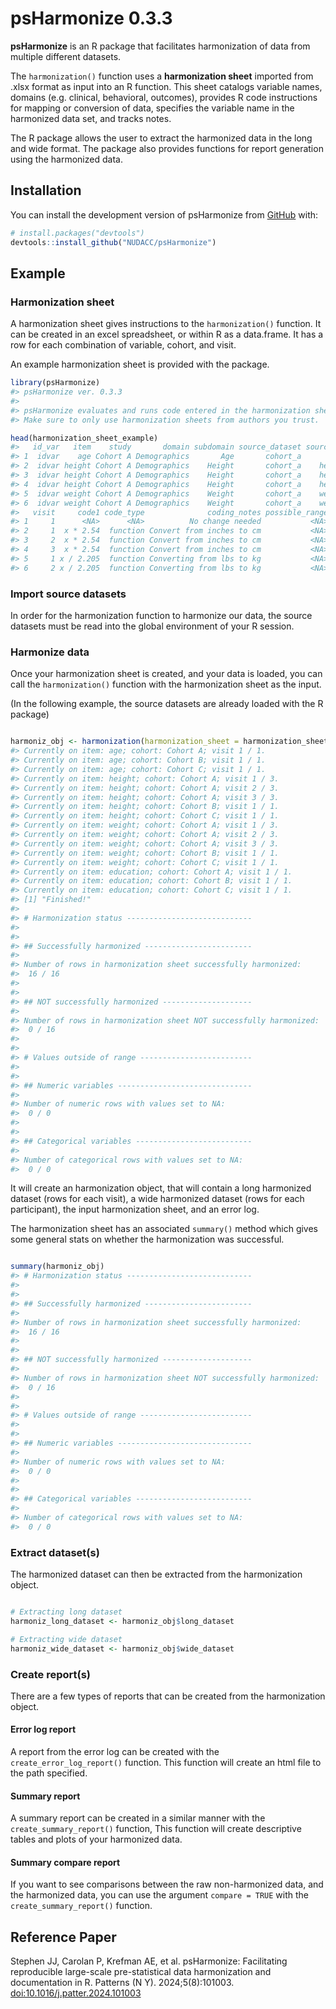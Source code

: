 
<!-- README.md is generated from README.Rmd. Please edit that file -->

# psHarmonize 0.3.3

<!-- badges: start -->
<!-- badges: end -->

**psHarmonize** is an R package that facilitates harmonization of data
from multiple different datasets.

The `harmonization()` function uses a **harmonization sheet** imported
from .xlsx format as input into an R function. This sheet catalogs
variable names, domains (e.g. clinical, behavioral, outcomes), provides
R code instructions for mapping or conversion of data, specifies the
variable name in the harmonized data set, and tracks notes.

The R package allows the user to extract the harmonized data in the long
and wide format. The package also provides functions for report
generation using the harmonized data.

## Installation

You can install the development version of psHarmonize from
[GitHub](https://github.com/) with:

``` r
# install.packages("devtools")
devtools::install_github("NUDACC/psHarmonize")
```

## Example

### Harmonization sheet

A harmonization sheet gives instructions to the `harmonization()`
function. It can be created in an excel spreadsheet, or within R as a
data.frame. It has a row for each combination of variable, cohort, and
visit.

An example harmonization sheet is provided with the package.

``` r
library(psHarmonize)
#> psHarmonize ver. 0.3.3
#> 
#> psHarmonize evaluates and runs code entered in the harmonization sheet.
#> Make sure to only use harmonization sheets from authors you trust.

head(harmonization_sheet_example)
#>   id_var   item    study       domain subdomain source_dataset source_item
#> 1  idvar    age Cohort A Demographics       Age       cohort_a         age
#> 2  idvar height Cohort A Demographics    Height       cohort_a    height_1
#> 3  idvar height Cohort A Demographics    Height       cohort_a    height_2
#> 4  idvar height Cohort A Demographics    Height       cohort_a    height_3
#> 5  idvar weight Cohort A Demographics    Weight       cohort_a    weight_1
#> 6  idvar weight Cohort A Demographics    Weight       cohort_a    weight_2
#>   visit     code1 code_type              coding_notes possible_range
#> 1     1      <NA>      <NA>          No change needed           <NA>
#> 2     1  x * 2.54  function Convert from inches to cm           <NA>
#> 3     2  x * 2.54  function Convert from inches to cm           <NA>
#> 4     3  x * 2.54  function Convert from inches to cm           <NA>
#> 5     1 x / 2.205  function Converting from lbs to kg           <NA>
#> 6     2 x / 2.205  function Converting from lbs to kg           <NA>
```

### Import source datasets

In order for the harmonization function to harmonize our data, the
source datasets must be read into the global environment of your R
session.

### Harmonize data

Once your harmonization sheet is created, and your data is loaded, you
can call the `harmonization()` function with the harmonization sheet as
the input.

(In the following example, the source datasets are already loaded with
the R package)

``` r

harmoniz_obj <- harmonization(harmonization_sheet = harmonization_sheet_example)
#> Currently on item: age; cohort: Cohort A; visit 1 / 1.
#> Currently on item: age; cohort: Cohort B; visit 1 / 1.
#> Currently on item: age; cohort: Cohort C; visit 1 / 1.
#> Currently on item: height; cohort: Cohort A; visit 1 / 3.
#> Currently on item: height; cohort: Cohort A; visit 2 / 3.
#> Currently on item: height; cohort: Cohort A; visit 3 / 3.
#> Currently on item: height; cohort: Cohort B; visit 1 / 1.
#> Currently on item: height; cohort: Cohort C; visit 1 / 1.
#> Currently on item: weight; cohort: Cohort A; visit 1 / 3.
#> Currently on item: weight; cohort: Cohort A; visit 2 / 3.
#> Currently on item: weight; cohort: Cohort A; visit 3 / 3.
#> Currently on item: weight; cohort: Cohort B; visit 1 / 1.
#> Currently on item: weight; cohort: Cohort C; visit 1 / 1.
#> Currently on item: education; cohort: Cohort A; visit 1 / 1.
#> Currently on item: education; cohort: Cohort B; visit 1 / 1.
#> Currently on item: education; cohort: Cohort C; visit 1 / 1.
#> [1] "Finished!"
#> 
#> # Harmonization status ----------------------------
#> 
#> 
#> ## Successfully harmonized ------------------------ 
#> 
#> Number of rows in harmonization sheet successfully harmonized:  
#>  16 / 16 
#> 
#> 
#> ## NOT successfully harmonized -------------------- 
#> 
#> Number of rows in harmonization sheet NOT successfully harmonized:  
#>  0 / 16 
#> 
#> 
#> # Values outside of range -------------------------
#> 
#> 
#> ## Numeric variables ------------------------------ 
#> 
#> Number of numeric rows with values set to NA:  
#>  0 / 0 
#> 
#> 
#> ## Categorical variables -------------------------- 
#> 
#> Number of categorical rows with values set to NA:  
#>  0 / 0
```

It will create an harmonization object, that will contain a long
harmonized dataset (rows for each visit), a wide harmonized dataset
(rows for each participant), the input harmonization sheet, and an error
log.

The harmonization sheet has an associated `summary()` method which gives
some general stats on whether the harmonization was successful.

``` r

summary(harmoniz_obj)
#> # Harmonization status ----------------------------
#> 
#> 
#> ## Successfully harmonized ------------------------ 
#> 
#> Number of rows in harmonization sheet successfully harmonized:  
#>  16 / 16 
#> 
#> 
#> ## NOT successfully harmonized -------------------- 
#> 
#> Number of rows in harmonization sheet NOT successfully harmonized:  
#>  0 / 16 
#> 
#> 
#> # Values outside of range -------------------------
#> 
#> 
#> ## Numeric variables ------------------------------ 
#> 
#> Number of numeric rows with values set to NA:  
#>  0 / 0 
#> 
#> 
#> ## Categorical variables -------------------------- 
#> 
#> Number of categorical rows with values set to NA:  
#>  0 / 0
```

### Extract dataset(s)

The harmonized dataset can then be extracted from the harmonization
object.

``` r

# Extracting long dataset
harmoniz_long_dataset <- harmoniz_obj$long_dataset

# Extracting wide dataset
harmoniz_wide_dataset <- harmoniz_obj$wide_dataset
```

### Create report(s)

There are a few types of reports that can be created from the
harmonization object.

#### Error log report

A report from the error log can be created with the
`create_error_log_report()` function. This function will create an html
file to the path specified.

#### Summary report

A summary report can be created in a similar manner with the
`create_summary_report()` function, This function will create
descriptive tables and plots of your harmonized data.

#### Summary compare report

If you want to see comparisons between the raw non-harmonized data, and
the harmonized data, you can use the argument `compare = TRUE` with the
`create_summary_report()` function.

## Reference Paper

Stephen JJ, Carolan P, Krefman AE, et al. psHarmonize: Facilitating
reproducible large-scale pre-statistical data harmonization and
documentation in R. Patterns (N Y). 2024;5(8):101003.
<doi:10.1016/j.patter.2024.101003>
